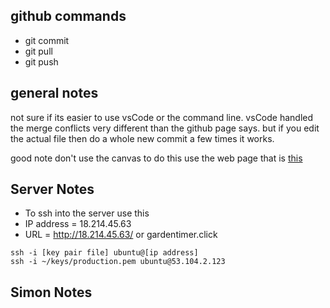 ## github commands
- git commit
- git pull
- git push
## general notes
not sure if its easier to use vsCode or the command line. vsCode handled the merge conflicts very different than the github page says. but if you edit the actual file then do a whole new commit a few times it works.

good note don't use the canvas to do this use the web page that is [this](https://learn.cs260.click/)
## Server Notes
- To ssh into the server use this 
- IP address = 18.214.45.63
- URL = http://18.214.45.63/ or gardentimer.click
```
ssh -i [key pair file] ubuntu@[ip address]
ssh -i ~/keys/production.pem ubuntu@53.104.2.123
```
## Simon Notes
